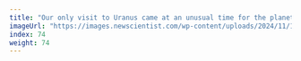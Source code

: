 ```yaml
---
title: "Our only visit to Uranus came at an unusual time for the planet"
imageUrl: "https://images.newscientist.com/wp-content/uploads/2024/11/11145255/SEI_228852345.jpg?width=788"
index: 74
weight: 74
---
```

